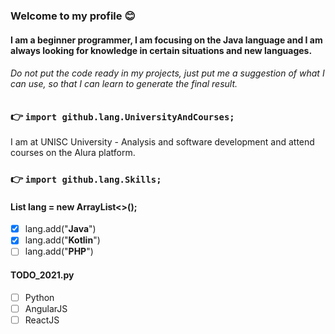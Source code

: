 ### Welcome to my profile 😊
#### I am a beginner programmer, I am focusing on the Java language and I am always looking for knowledge in certain situations and new languages.

###### Do not put the code ready in my projects, just put me a suggestion of what I can use, so that I can learn to generate the final result.

### 👉 `import github.lang.UniversityAndCourses;`
I am at UNISC University - Analysis and software development and attend courses on the Alura platform.

### 👉 `import github.lang.Skills;`

#### List<Languages> lang = new ArrayList<>();
  - [x] lang.add("**Java**")
  - [x] lang.add("**Kotlin**")
  - [ ] lang.add("**PHP**")

#### TODO_2021.py
  - [ ] Python
  - [ ] AngularJS
  - [ ] ReactJS
